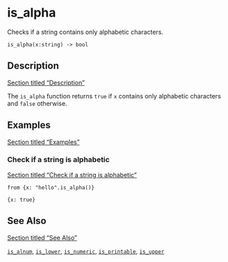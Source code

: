 # is_alpha

Checks if a string contains only alphabetic characters.

```tql
is_alpha(x:string) -> bool
```

## Description

[Section titled “Description”](#description)

The `is_alpha` function returns `true` if `x` contains only alphabetic characters and `false` otherwise.

## Examples

[Section titled “Examples”](#examples)

### Check if a string is alphabetic

[Section titled “Check if a string is alphabetic”](#check-if-a-string-is-alphabetic)

```tql
from {x: "hello".is_alpha()}
```

```tql
{x: true}
```

## See Also

[Section titled “See Also”](#see-also)

[`is_alnum`](/reference/functions/is_alnum), [`is_lower`](/reference/functions/is_lower), [`is_numeric`](/reference/functions/is_numeric), [`is_printable`](/reference/functions/is_printable), [`is_upper`](/reference/functions/is_upper)
